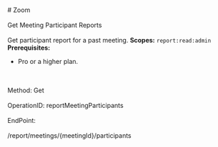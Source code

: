 <br>#     Zoom</br>
<br>Get Meeting Participant Reports</br>
<br>Get participant report for a past meeting.
**Scopes:** `report:read:admin`
**Prerequisites:**
* Pro or a higher plan.
 </br>
<br>Method: Get</br>
<br>OperationID: reportMeetingParticipants</br>
<br>EndPoint:</br>
<br>/report/meetings/{meetingId}/participants</br>
